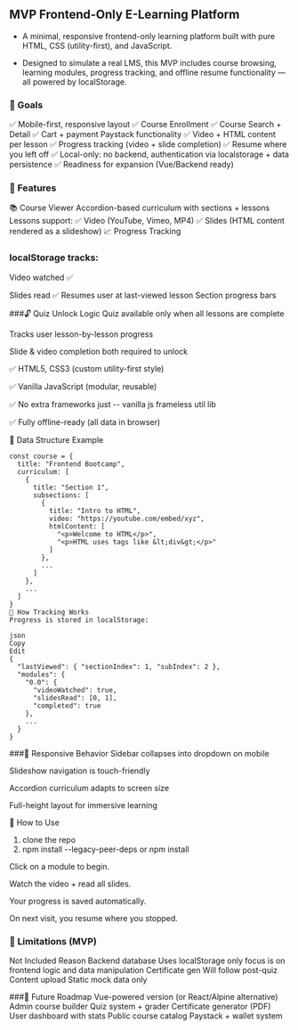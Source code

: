 ## MVP Frontend-Only E-Learning Platform

- A minimal, responsive frontend-only learning platform built with pure HTML, CSS (utility-first), and JavaScript.

- Designed to simulate a real LMS, this MVP includes course browsing, learning modules, progress tracking, and offline resume functionality — all powered by localStorage.

### 🎯 Goals
✅ Mobile-first, responsive layout
✅ Course Enrollment
✅ Course Search + Detail
✅ Cart + payment Paystack functionality
✅ Video + HTML content per lesson
✅ Progress tracking (video + slide completion)
✅ Resume where you left off
✅ Local-only: no backend, authentication via localstorage + data persistence
✅ Readiness for expansion (Vue/Backend ready)


### 🚀 Features
📚 Course Viewer
Accordion-based curriculum with sections + lessons
Lessons support:
✅ Video (YouTube, Vimeo, MP4)
✅ Slides (HTML content rendered as a slideshow)
📈 Progress Tracking

### localStorage tracks:
Video watched ✅

Slides read ✅
Resumes user at last-viewed lesson
Section progress bars

###🔓 Quiz Unlock Logic
Quiz available only when all lessons are complete

Tracks user lesson-by-lesson progress

Slide & video completion both required to unlock

✅ HTML5, CSS3 (custom utility-first style)

✅ Vanilla JavaScript (modular, reusable)

✅ No extra frameworks just  -- vanilla js frameless util lib

✅ Fully offline-ready (all data in browser)

📘 Data Structure Example
````
const course = {
  title: "Frontend Bootcamp",
  curriculum: [
    {
      title: "Section 1",
      subsections: [
        {
          title: "Intro to HTML",
          video: "https://youtube.com/embed/xyz",
          htmlContent: [
            "<p>Welcome to HTML</p>",
            "<p>HTML uses tags like &lt;div&gt;</p>"
          ]
        },
        ...
      ]
    },
    ...
  ]
}
🧠 How Tracking Works
Progress is stored in localStorage:

json
Copy
Edit
{
  "lastViewed": { "sectionIndex": 1, "subIndex": 2 },
  "modules": {
    "0.0": {
      "videoWatched": true,
      "slidesRead": [0, 1],
      "completed": true
    },
    ...
  }
}
````
###📱 Responsive Behavior
Sidebar collapses into dropdown on mobile

Slideshow navigation is touch-friendly

Accordion curriculum adapts to screen size

Full-height layout for immersive learning

📌 How to Use
1. clone the repo
2.  npm install --legacy-peer-deps  or npm install

Click on a module to begin.

Watch the video + read all slides.

Your progress is saved automatically.

On next visit, you resume where you stopped.

### 🧪 Limitations (MVP)
Not Included	Reason
Backend database	Uses localStorage only focus is on frontend logic and data manipulation
Certificate gen	Will follow post-quiz
Content upload	Static mock data only

###🔮 Future Roadmap
 Vue-powered version (or React/Alpine alternative)
 Admin course builder
 Quiz system + grader
 Certificate generator (PDF)
 User dashboard with stats
 Public course catalog
 Paystack + wallet system
